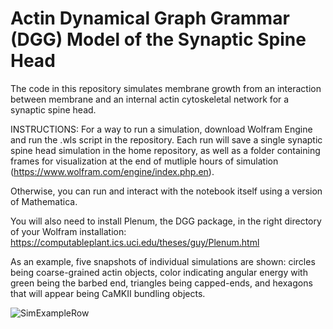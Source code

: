 # Actin Dynamical Graph Grammar (DGG) Model of the Synaptic Spine Head
The code in this repository simulates membrane growth from an interaction between membrane and an internal actin cytoskeletal network for a synaptic spine head.

INSTRUCTIONS: For a way to run a simulation, download Wolfram Engine and run the .wls script in the repository. Each run will save a single synaptic spine head simulation in the home repository, as well as a folder containing frames for visualization at the end of mutliple hours of simulation (https://www.wolfram.com/engine/index.php.en).

Otherwise, you can run and interact with the notebook itself using a version of Mathematica.

You will also need to install Plenum, the DGG package, in the right directory of your Wolfram installation: https://computableplant.ics.uci.edu/theses/guy/Plenum.html

As an example, five snapshots of individual simulations are shown: circles being coarse-grained actin objects, color indicating angular energy with green being the barbed end, triangles being capped-ends, and hexagons that will appear being CaMKII bundling objects.

![SimExampleRow](https://github.com/user-attachments/assets/78443d25-dbe9-41eb-9c68-42c67584def2)
